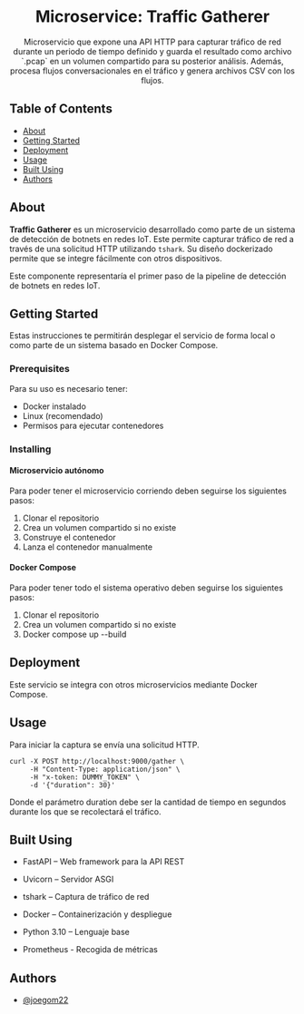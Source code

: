 <h1 align="center">Microservice: Traffic Gatherer</h1>

<p align="center"> Microservicio que expone una API HTTP para capturar tráfico de red durante un periodo de tiempo definido y guarda el resultado como archivo `.pcap` en un volumen compartido para su posterior análisis. Además, procesa flujos conversacionales en el tráfico y genera archivos CSV con los flujos.
</p>

## Table of Contents

- [About](#about)
- [Getting Started](#getting_started)
- [Deployment](#deployment)
- [Usage](#usage)
- [Built Using](#built_using)
- [Authors](#authors)

## About <a name = "about"></a>

**Traffic Gatherer** es un microservicio desarrollado como parte de un sistema de detección de botnets en redes IoT. Este permite capturar tráfico de red a través de una solicitud HTTP utilizando `tshark`. Su diseño dockerizado permite que se integre fácilmente con otros dispositivos.

Este componente representaría el primer paso de la pipeline de detección de botnets en redes IoT.

## Getting Started <a name = "getting_started"></a>

Estas instrucciones te permitirán desplegar el servicio de forma local o como parte de un sistema basado en Docker Compose.

### Prerequisites

Para su uso es necesario tener:
- Docker instalado
- Linux (recomendado)
- Permisos para ejecutar contenedores

### Installing
#### Microservicio autónomo
Para poder tener el microservicio corriendo deben seguirse los siguientes pasos: <br>
1. Clonar el repositorio
2. Crea un volumen compartido si no existe
3. Construye el contenedor
4. Lanza el contenedor manualmente
#### Docker Compose
Para poder tener todo el sistema operativo deben seguirse los siguientes pasos: <br>
1. Clonar el repositorio
2. Crea un volumen compartido si no existe
3. Docker compose up --build

## Deployment <a name = "deployment"></a>

Este servicio se integra con otros microservicios mediante Docker Compose.

## Usage <a name="usage"></a>

Para iniciar la captura se envía una solicitud HTTP.
```
curl -X POST http://localhost:9000/gather \
     -H "Content-Type: application/json" \
     -H "x-token: DUMMY_TOKEN" \
     -d '{"duration": 30}'
```
Donde el parámetro duration debe ser la cantidad de tiempo en segundos durante los que se recolectará el tráfico.

## Built Using <a name = "built_using"></a>

- FastAPI – Web framework para la API REST

- Uvicorn – Servidor ASGI

- tshark – Captura de tráfico de red

- Docker – Containerización y despliegue

- Python 3.10 – Lenguaje base

- Prometheus - Recogida de métricas

## Authors <a name = "authors"></a>

- [@joegom22](https://github.com/joegom22)
